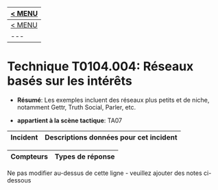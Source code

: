 |[< MENU](../README.md)|
|---|
|[< MENU](../../README.md)|
|---|
# Technique T0104.004: Réseaux basés sur les intérêts

* **Résumé**: Les exemples incluent des réseaux plus petits et de niche, notamment Gettr, Truth Social, Parler, etc.

* **appartient à la scène tactique**: TA07


|Incident |Descriptions données pour cet incident |
|-------- |-------------------- |



|Compteurs |Types de réponse |
|-------- |-------------- |


Ne pas modifier au-dessus de cette ligne - veuillez ajouter des notes ci-dessous